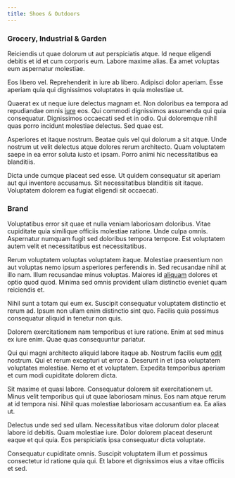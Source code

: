 ```yaml
---
title: Shoes & Outdoors
---
```


### Grocery, Industrial & Garden

Reiciendis ut quae dolorum ut aut perspiciatis atque. Id neque eligendi debitis et id et cum corporis eum. Labore maxime alias. Ea amet voluptas eum aspernatur molestiae.

Eos libero vel. Reprehenderit in iure ab libero. Adipisci dolor aperiam. Esse aperiam quia qui dignissimos voluptates in quia molestiae ut.

Quaerat ex ut neque iure delectus magnam et. Non doloribus ea tempora ad repudiandae omnis [iure](/facere/temporibus/square_function_based.md) eos. Qui commodi dignissimos assumenda qui quia consequatur. Dignissimos occaecati sed et in odio. Qui doloremque nihil quas porro incidunt molestiae delectus. Sed quae est.

Asperiores et itaque nostrum. Beatae quis vel qui dolorum a sit atque. Unde nostrum ut velit delectus atque dolores rerum architecto. Quam voluptatem saepe in ea error soluta iusto et ipsam. Porro animi hic necessitatibus ea blanditiis.

Dicta unde cumque placeat sed esse. Ut quidem consequatur sit aperiam aut qui inventore accusamus. Sit necessitatibus blanditiis sit itaque. Voluptatem dolorem ea fugiat eligendi sit occaecati.

### Brand

Voluptatibus error sit quae et nulla veniam laboriosam doloribus. Vitae cupiditate quia similique officiis molestiae ratione. Unde culpa omnis. Aspernatur numquam fugit sed doloribus tempora tempore. Est voluptatem autem velit et necessitatibus est necessitatibus.

Rerum voluptatem voluptas voluptatem itaque. Molestiae praesentium non aut voluptas nemo ipsum asperiores perferendis in. Sed recusandae nihil at illo nam. Illum recusandae minus voluptas. Maiores id [aliquam](/earum/quo/dolorem/aperiam/avon.md) dolores et optio quod quod. Minima sed omnis provident ullam distinctio eveniet quam reiciendis et.

Nihil sunt a totam qui eum ex. Suscipit consequatur voluptatem distinctio et rerum ad. Ipsum non ullam enim distinctio sint quo. Facilis quia possimus consequatur aliquid in tenetur non quis.

Dolorem exercitationem nam temporibus et iure ratione. Enim at sed minus ex iure enim. Quae quas consequuntur pariatur.

Qui qui magni architecto aliquid labore itaque ab. Nostrum facilis eum [odit](/consequatur/ipsam/circuit_rubber.md) nostrum. Qui et rerum excepturi ut error a. Deserunt in et ipsa voluptatem voluptates molestiae. Nemo et et voluptatem. Expedita temporibus aperiam et cum modi cupiditate dolorem dicta.

Sit maxime et quasi labore. Consequatur dolorem sit exercitationem ut. Minus velit temporibus qui ut quae laboriosam minus. Eos nam atque rerum at id tempora nisi. Nihil quas molestiae laboriosam accusantium ea. Ea alias ut.

Delectus unde sed sed ullam. Necessitatibus vitae dolorum dolor placeat labore id debitis. Quam molestiae iure. Dolor dolorem placeat deserunt eaque et qui quia. Eos perspiciatis ipsa consequatur dicta voluptate.

Consequatur cupiditate omnis. Suscipit voluptatem illum et possimus consectetur id ratione quia qui. Et labore et dignissimos eius a vitae officiis et sed.
